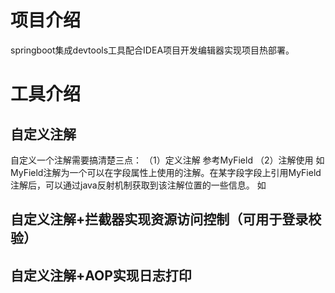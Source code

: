 # 项目介绍
springboot集成devtools工具配合IDEA项目开发编辑器实现项目热部署。
# 工具介绍


## 自定义注解
自定义一个注解需要搞清楚三点：
（1）定义注解
参考MyField
（2）注解使用
如MyField注解为一个可以在字段属性上使用的注解。在某字段字段上引用MyField注解后，可以通过java反射机制获取到该注解位置的一些信息。
如
##  自定义注解+拦截器实现资源访问控制（可用于登录校验）

## 自定义注解+AOP实现日志打印